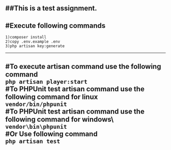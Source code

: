 ##This is a test assignment.
-------------------------------------------------------------
#Execute following commands
-------------------------------------------------------------
    1)composer install
    2)copy .env.example .env
    3)php artisan key:generate
-------------------------------------------------------------
#To execute artisan command use the following command\
    `php artisan player:start` \
#To PHPUnit test artisan command use the following command for linux\
    `vendor/bin/phpunit` \
#To PHPUnit test artisan command use the following command for windows\    
    `vendor\bin\phpunit` \
#Or Use following command\
    `php artisan test`
-------------------------------------------------------------